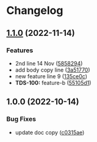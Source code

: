 # Changelog

## [1.1.0](https://github.com/peterfoeng/turborepo/compare/docs-v1.0.0...docs-v1.1.0) (2022-11-14)


### Features

* 2nd line 14 Nov ([5858294](https://github.com/peterfoeng/turborepo/commit/5858294095c9b597a99f819b713684b0b62cb772))
* add body copy line ([3a51770](https://github.com/peterfoeng/turborepo/commit/3a51770fdddec8eeb2f04fbb4bbc9cd68bb071fc))
* new feature line 9 ([135ce0c](https://github.com/peterfoeng/turborepo/commit/135ce0cc66a4df2747bcccbabadbe46e20850c08))
* **TDS-100:** feature-b ([55105d1](https://github.com/peterfoeng/turborepo/commit/55105d1b015cc625dfe117cde634a3a528e4d924))

## 1.0.0 (2022-10-14)


### Bug Fixes

* update doc copy ([c0315ae](https://github.com/peterfoeng/turborepo/commit/c0315aec7e843e37509a0329887cec4af170fdcd))
